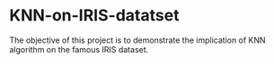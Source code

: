 # KNN-on-IRIS-datatset
The objective of this project is to demonstrate the implication of KNN algorithm on the famous IRIS dataset.
